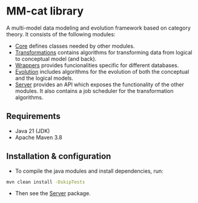 # MM-cat library

A multi-model data modeling and evolution framework based on category theory. It consists of the following modules:
- [Core](./core/README.md) defines classes needed by other modules.
- [Transformations](./transformations/README.md) contains algorithms for transforming data from logical to conceptual model (and back).
- [Wrappers](./wrappers/README.md) provides funcionalities specific for different databases.
- [Evolution](./evolution/README.md) includes algorithms for the evolution of both the conceptual and the logical models.
- [Server](./server/README.md) provides an API which exposes the functionality of the other modules. It also contains a job scheduler for the transformation algorithms.

## Requirements

- Java 21 (JDK)
- Apache Maven 3.8

## Installation & configuration

- To compile the java modules and install dependencies, run:
```bash
mvn clean install -DskipTests
```
- Then see the [Server](./server/README.md) package.

